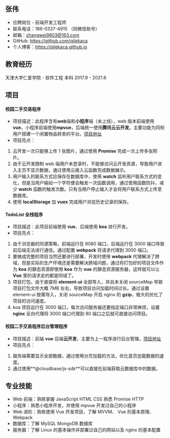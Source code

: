 ## 张伟

- 应聘岗位 - 前端开发工程师
- 联系电话：186-0337-4915 （同微信账号）
- 邮箱：zhangwei9803@163.com
- GitHub: https://github.com/qilekaca
- 个人博客：https://qilekaca.github.io

## 教育经历

天津大学仁爱学院 - 软件工程 本科 2017.9 - 2021.6

## 项目

#### 校园二手交易程序

- 项目描述：此程序含有**web**端和**小程序**端（未上线），web 版本前端使用**vue**，小程序前端使用**mpvue**，后端统一使用**腾讯云云开发**。主要功能为同校用户搭建一个闲置物品转卖的平台。[项目地址](http://188.131.188.209/college)
- 项目亮点：

1. 云开发一次只能够上传 1 张图片，通过使用 **Promise** 完成一次上传多张照片。
2. 由于云开发限制 web 端用户未登录时，不能够访问云开发资源，导致用户进入主页不显示数据，通过使用云接入云函数完成数据展示。
3. 用户输入的联系方式应保存在数据库中，使用 **watch** 监听用户联系方式的变化，但是当用户输如一个字符便会触发一次函数调用，通过使用函数防抖，减少 **watch** 函数的触发次数。只有当用户停止输入才会将用户联系方式上传至数据库。
4. 使用 **localStorage** 加 **vuex** 完成用户浏览历史记录的保存。

#### TodoList 全栈程序

- 项目描述：此项目前端使用 **vue**、后端使用 **koa** 进行开发。
- 项目亮点：

1. 由于浏览器的同源策略，前端运行在 8080 端口，后端运行在 3000 端口导致前后端无法进行通信。通过配置 **webpack** 将请求代理到 3000 端口。
2. 要做成完整的项目当然还要进行部署，开发时使用 **webpack** 代理解决了跨域，但是实际的生产环境还是需要解决跨域问题，通过将打包好的项目文件作为 **koa** 的静态资源即使用 **koa** 作为 **vue** 的静态资源服务器，这样就可以让 **Vue** 里的请求走的都是同域了。
3. 项目打包，由于直接将 **element-ui** 全部导入，并且未关闭 sourceMap 导致项目打包文件大概 7MB 左右，导致项目访问加载时间过长。通过设置 element-ui 按需导入，关闭 sourceMap 开启 nginx 的 **gzip**，极大的优化了项目的访问速度。
4. koa 项目运行在 3000 端口，每次访问服务器还要指定端口非常麻烦，设置 **nginx** 反向代理将 3000 端口代理到 80 端口之后就可直接访问项目。

#### 校园二手交易程序后台管理程序

- 项目描述：前端 **vue** 后端**云开发**，主要为上一程序进行后台管理。[项目地址](http://188.131.188.209/admin)
- 项目亮点：

1. 服务端需要显示全部数据，通过使用分页加载的方法，优化首页加载数据的速度。
2. 通过使用**@cloudbase/js-sdk**可以直接在前端获取云数据库中的数据。

## 专业技能

- Web 前端：熟练掌握 JavaScript HTML CSS 熟悉 Promise HTTP
- 小程序：熟悉小程序开发，并使用 mpvue 开发过自己的小程序
- Web 进阶：熟练使用 Vue 开发项目，了解 MVVM、 Vue 的基本原理、 Webpack
- 数据库：了解 MySQL MongoDB 数据库
- 服务器：了解 Linux 的基本操作并部署过自己的网站以及 nginx 的基本配置
